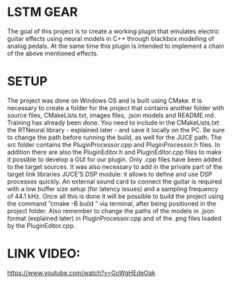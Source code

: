 # LSTM GEAR
The goal of this project is to create a working plugin that emulates electric guitar effects using neural models in C++ through blackbox modelling of analog pedals. At the same time this plugin is intended to implement a chain of the above mentioned effects.

# SETUP
The project was done on Windows OS and is built using CMake. It is necessary to create a folder
for the project that contains another folder with source files, CMakeLists.txt, images files,
.json models and README.md. Training has already been done. You need to include in the
CMakeLists.txt the RTNeural library - explained later - and save it locally on the PC. Be sure to change
the path before running the build, as well for the JUCE path.
The src folder contains the PluginProcessor.cpp and PluginProcessor.h files. In addition there are also
the PluginEditor.h and PluginEditor.cpp files to make it possible to develop a GUI for our plugin. Only
.cpp files have been added to the target sources. It was also necessary to add in the private part of the
target link libraries JUCE’S DSP module: it allows to define and use DSP processes quickly.
An external sound card to connect the guitar is required with a low buffer size setup (for latency issues) and a sampling frequency of 44.1 kHz. Once all this is done it will be possible to build the project
using the command ”cmake -B build ” via terminal, after being positioned in the project folder. Also
remember to change the paths of the models in .json format (explained later) in PluginProcessor.cpp
and of the .png files loaded by the PluginEditor.cpp.

# LINK VIDEO:
https://www.youtube.com/watch?v=GoWgHEdeOak
